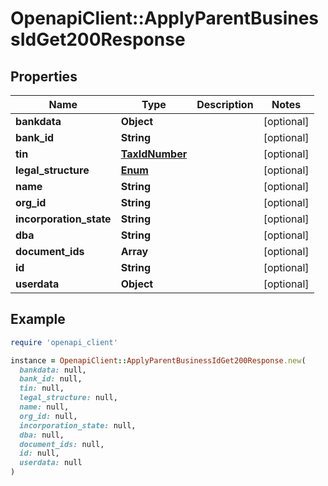 # OpenapiClient::ApplyParentBusinessIdGet200Response

## Properties

| Name | Type | Description | Notes |
| ---- | ---- | ----------- | ----- |
| **bankdata** | **Object** |  | [optional] |
| **bank_id** | **String** |  | [optional] |
| **tin** | [**TaxIdNumber**](TaxIdNumber.md) |  | [optional] |
| **legal_structure** | [**Enum**](Enum.md) |  | [optional] |
| **name** | **String** |  | [optional] |
| **org_id** | **String** |  | [optional] |
| **incorporation_state** | **String** |  | [optional] |
| **dba** | **String** |  | [optional] |
| **document_ids** | **Array** |  | [optional] |
| **id** | **String** |  | [optional] |
| **userdata** | **Object** |  | [optional] |

## Example

```ruby
require 'openapi_client'

instance = OpenapiClient::ApplyParentBusinessIdGet200Response.new(
  bankdata: null,
  bank_id: null,
  tin: null,
  legal_structure: null,
  name: null,
  org_id: null,
  incorporation_state: null,
  dba: null,
  document_ids: null,
  id: null,
  userdata: null
)
```

